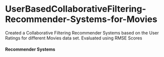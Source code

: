 # UserBasedCollaborativeFiltering-Recommender-Systems-for-Movies
Created a Collaborative Filtering Recommender Systems based on the User Ratings for different Movies data set.
Evaluated using RMSE Scores

#### Recommender Systems
